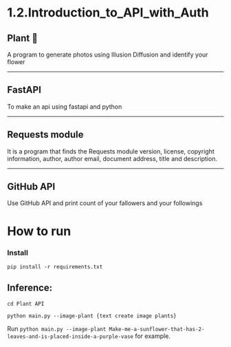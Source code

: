 # 1.2.Introduction_to_API_with_Auth
## Plant 🌿 
A program to generate photos using Illusion Diffusion and identify your flower

-----------------------------------------
## FastAPI
To make an api using fastapi and python

-----------------------------------------
## Requests module
It is a program that finds the Requests module version, license, copyright information, author, author email, document address, title and description.

-----------------------------------------
## GitHub API
Use GitHub API and print count of your fallowers and your followings

# How to run
### Install
```
pip install -r requirements.txt
```
## Inference:
```
cd Plant API
```
```
python main.py --image-plant {text create image plants}
```
Run  `python main.py --image-plant Make-me-a-sunflower-that-has-2-leaves-and-is-placed-inside-a-purple-vase` for example.
 
